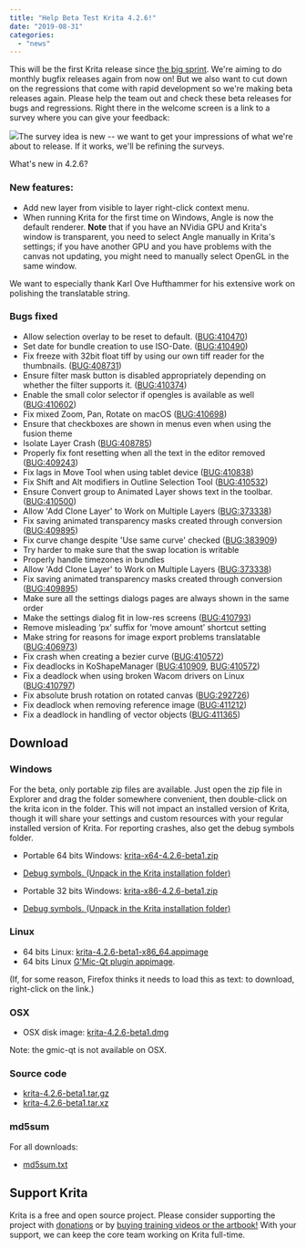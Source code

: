 ```yaml
---
title: "Help Beta Test Krita 4.2.6!"
date: "2019-08-31"
categories: 
  - "news"
---
```


This will be the first Krita release since [the big sprint](https://krita.org/en/item/krita-2019-sprint/). We're aiming to do monthly bugfix releases again from now on! But we also want to cut down on the regressions that come with rapid development so we're making beta releases again. Please help the team out and check these beta releases for bugs and regressions. Right there in the welcome screen is a link to a survey where you can give your feedback:

[![](../images/survey-1024x587.png)](https://krita.org/wp-content/uploads/2019/08/survey.png)The survey idea is new -- we want to get your impressions of what we're about to release. If it works, we'll be refining the surveys.

What's new in 4.2.6?

### New features:

- Add new layer from visible to layer right-click context menu.
- When running Krita for the first time on Windows, Angle is now the default renderer. **Note** that if you have an NVidia GPU and Krita's window is transparent, you need to select Angle manually in Krita's settings; if you have another GPU and you have problems with the canvas not updating, you might need to manually select OpenGL in the same window.

We want to especially thank Karl Ove Hufthammer for his extensive work on polishing the translatable string.

### Bugs fixed

- Allow selection overlay to be reset to default. ([BUG:410470](https://bugs.kde.org/show_bug.cgi?id=410470))
- Set date for bundle creation to use ISO-Date. ([BUG:410490](https://bugs.kde.org/show_bug.cgi?id=410490))
- Fix freeze with 32bit float tiff by using our own tiff reader for the thumbnails. ([BUG:408731](https://bugs.kde.org/show_bug.cgi?id=408731))
- Ensure filter mask button is disabled appropriately depending on whether the filter supports it. ([BUG:410374](https://bugs.kde.org/show_bug.cgi?id=410374))
- Enable the small color selector if opengles is available as well ([BUG:410602](https://bugs.kde.org/show_bug.cgi?id=410602))
- Fix mixed Zoom, Pan, Rotate on macOS ([BUG:410698](https://bugs.kde.org/show_bug.cgi?id=410698))
- Ensure that checkboxes are shown in menus even when using the fusion theme
- Isolate Layer Crash ([BUG:408785](https://bugs.kde.org/show_bug.cgi?id=408785))
- Properly fix font resetting when all the text in the editor removed ([BUG:409243](https://bugs.kde.org/show_bug.cgi?id=409243))
- Fix lags in Move Tool when using tablet device ([BUG:410838](https://bugs.kde.org/show_bug.cgi?id=410838))
- Fix Shift and Alt modifiers in Outline Selection Tool ([BUG:410532](https://bugs.kde.org/show_bug.cgi?id=410532))
- Ensure Convert group to Animated Layer shows text in the toolbar. ([BUG:410500](https://bugs.kde.org/show_bug.cgi?id=410500))
- Allow 'Add Clone Layer' to Work on Multiple Layers ([BUG:373338](https://bugs.kde.org/show_bug.cgi?id=373338))
- Fix saving animated transparency masks created through conversion ([BUG:409895](https://bugs.kde.org/show_bug.cgi?id=409895))
- Fix curve change despite 'Use same curve' checked ([BUG:383909](https://bugs.kde.org/show_bug.cgi?id=383909))
- Try harder to make sure that the swap location is writable
- Properly handle timezones in bundles
- Allow 'Add Clone Layer' to Work on Multiple Layers ([BUG:373338](https://bugs.kde.org/show_bug.cgi?id=373338))
- Fix saving animated transparency masks created through conversion ([BUG:409895](https://bugs.kde.org/show_bug.cgi?id=409895))
- Make sure all the settings dialogs pages are always shown in the same order
- Make the settings dialog fit in low-res screens ([BUG:410793](https://bugs.kde.org/show_bug.cgi?id=410793))
- Remove misleading ‘px’ suffix for ‘move amount’ shortcut setting
- Make string for reasons for image export problems translatable ([BUG:406973](https://bugs.kde.org/show_bug.cgi?id=406973))
- Fix crash when creating a bezier curve ([BUG:410572](https://bugs.kde.org/show_bug.cgi?id=410572))
- Fix deadlocks in KoShapeManager ([BUG:410909](https://bugs.kde.org/show_bug.cgi?id=410909), [BUG:410572](https://bugs.kde.org/show_bug.cgi?id=410572))
- Fix a deadlock when using broken Wacom drivers on Linux ([BUG:410797](https://bugs.kde.org/show_bug.cgi?id=410797))
- Fix absolute brush rotation on rotated canvas ([BUG:292726](https://bugs.kde.org/show_bug.cgi?id=292726))
- Fix deadlock when removing reference image ([BUG:411212](https://bugs.kde.org/show_bug.cgi?id=411212))
- Fix a deadlock in handling of vector objects ([BUG:411365](https://bugs.kde.org/show_bug.cgi?id=411365))

## Download

### Windows

For the beta, only portable zip files are available. Just open the zip file in Explorer and drag the folder somewhere convenient, then double-click on the krita icon in the folder. This will not impact an installed version of Krita, though it will share your settings and custom resources with your regular installed version of Krita. For reporting crashes, also get the debug symbols folder.

- Portable 64 bits Windows: [krita-x64-4.2.6-beta1.zip](https://download.kde.org/unstable/krita/4.2.6-beta1/krita-x64-4.2.6-beta1.zip)
- [Debug symbols. (Unpack in the Krita installation folder)](https://download.kde.org/unstable/krita/4.2.6-beta1/krita-x64-4.2.6-beta1-dbg.zip)

- Portable 32 bits Windows: [krita-x86-4.2.6-beta1.zip](https://download.kde.org/unstable/krita/4.2.6-beta1/krita-x86-4.2.6-beta1.zip)
- [Debug symbols. (Unpack in the Krita installation folder)](https://download.kde.org/unstable/krita/4.2.6-beta1/krita-x86-4.2.6-beta1-dbg.zip)

### Linux

- 64 bits Linux: [krita-4.2.6-beta1-x86\_64.appimage](https://download.kde.org/unstable/krita/4.2.6-beta1/krita-4.2.6-beta1-x86_64.appimage)
- 64 bits Linux [G'Mic-Qt plugin appimage](https://download.kde.org/unstable/krita/4.2.6-beta1/gmic_krita_qt-x86_64.appimage).

(If, for some reason, Firefox thinks it needs to load this as text: to download, right-click on the link.)

### OSX

- OSX disk image: [krita-4.2.6-beta1.dmg](https://download.kde.org/unstable/krita/4.2.6-beta1/krita-4.2.6-beta1.dmg)

Note: the gmic-qt is not available on OSX.

### Source code

- [krita-4.2.6-beta1.tar.gz](https://download.kde.org/unstable/krita/4.2.6-beta1/krita-4.2.6-beta1.tar.gz)
- [krita-4.2.6-beta1.tar.xz](https://download.kde.org/unstable/krita/4.2.6-beta1/krita-4.2.6-beta1.tar.xz)

### md5sum

For all downloads:

- [md5sum.txt](https://download.kde.org/unstable/krita/4.2.6-beta1/md5sum.txt)

## Support Krita

Krita is a free and open source project. Please consider supporting the project with [donations](https://krita.org/en/support-us/donations/) or by [buying training videos or the artbook!](https://krita.org/en/support-us/shop) With your support, we can keep the core team working on Krita full-time.
